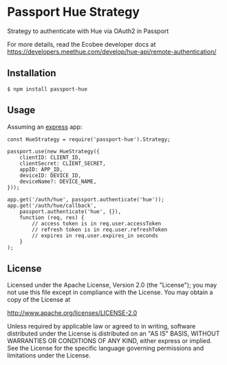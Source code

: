 # Passport Hue Strategy

Strategy to authenticate with Hue via OAuth2 in Passport

For more details, read the Ecobee developer docs at https://developers.meethue.com/develop/hue-api/remote-authentication/

## Installation

`$ npm install passport-hue`

## Usage

Assuming an [express](http://expressjs.com/) app:

```
const HueStrategy = require('passport-hue').Strategy;

passport.use(new HueStrategy({
    clientID: CLIENT_ID,
    clientSecret: CLIENT_SECRET,
    appID: APP_ID,
    deviceID: DEVICE_ID,
    deviceName?: DEVICE_NAME,
}));

app.get('/auth/hue', passport.authenticate('hue'));
app.get('/auth/hue/callback',
    passport.authenticate('hue', {}),
    function (req, res) {
        // access token is in req.user.accessToken
        // refresh token is in req.user.refreshToken
        // expires in req.user.expires_in seconds
    }
);
```

## License

Licensed under the Apache License, Version 2.0 (the "License");
you may not use this file except in compliance with the License.
You may obtain a copy of the License at

http://www.apache.org/licenses/LICENSE-2.0

Unless required by applicable law or agreed to in writing, software
distributed under the License is distributed on an "AS IS" BASIS,
WITHOUT WARRANTIES OR CONDITIONS OF ANY KIND, either express or implied.
See the License for the specific language governing permissions and
limitations under the License.
